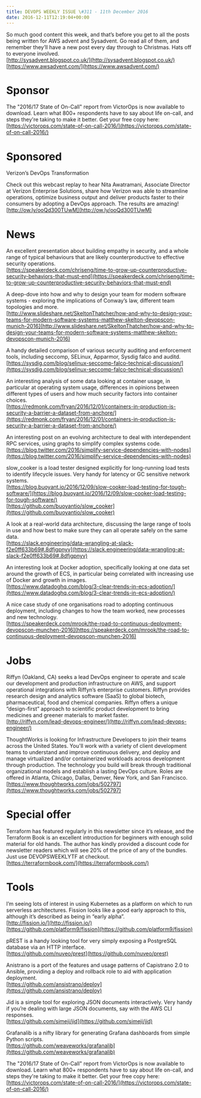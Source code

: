 ```yaml
---
title: DEVOPS WEEKLY ISSUE \#311 - 11th December 2016 
date: 2016-12-11T12:19:04+00:00
---
```


So much good content this week, and that’s before you get to all the posts being written for AWS advent and Sysadvent. Go read all of them, and remember they’ll have a new post every day through to Christmas. Hats off to everyone involved.
<br>[http://sysadvent.blogspot.co.uk/](http://sysadvent.blogspot.co.uk/)
<br>[https://www.awsadvent.com/](https://www.awsadvent.com/)


Sponsor
======

The "2016/17 State of On-Call" report from VictorOps is now available to download. Learn what 800+ respondents have to say about life on-call, and steps they're taking to make it better. Get your free copy here:
<br>[https://victorops.com/state-of-on-call-2016/](https://victorops.com/state-of-on-call-2016/)


Sponsored
========

Verizon’s DevOps Transformation

Check out this webcast replay to hear Nita Awatramani, Associate Director at Verizon Enterprise Solutions, share how Verizon was able to streamline operations, optimize business output and deliver products faster to their consumers by adopting a DevOps approach. The results are amazing!
<br>[http://ow.ly/ooQd300TUwM](http://ow.ly/ooQd300TUwM)


News
====

An excellent presentation about building empathy in security, and a whole range of typical behaviours that are likely counterproductive to effective security operations.
<br>[https://speakerdeck.com/chriseng/time-to-grow-up-counterproductive-security-behaviors-that-must-end](https://speakerdeck.com/chriseng/time-to-grow-up-counterproductive-security-behaviors-that-must-end)


A deep-dove into how and why to design your team for modern software systems - exploring the implications of Conway’s law, different team topologies and more.
<br>[http://www.slideshare.net/SkeltonThatcher/how-and-why-to-design-your-teams-for-modern-software-systems-matthew-skelton-devopscon-munich-2016](http://www.slideshare.net/SkeltonThatcher/how-and-why-to-design-your-teams-for-modern-software-systems-matthew-skelton-devopscon-munich-2016)


A handy detailed comparison of various security auditing and enforcement tools, including seccomp,  SELinux, Apparmor, Sysdig falco and auditd.
<br>[https://sysdig.com/blog/selinux-seccomp-falco-technical-discussion/](https://sysdig.com/blog/selinux-seccomp-falco-technical-discussion/)


An interesting analysis of some data looking at container usage, in particular at operating system usage, differences in opinions between different types of users and how much security factors into container choices.
<br>[https://redmonk.com/fryan/2016/12/01/containers-in-production-is-security-a-barrier-a-dataset-from-anchore/](https://redmonk.com/fryan/2016/12/01/containers-in-production-is-security-a-barrier-a-dataset-from-anchore/)


An interesting post on an evolving architecture to deal with interdependent RPC services, using graphs to simplify complex systems code.
<br>[https://blog.twitter.com/2016/simplify-service-dependencies-with-nodes](https://blog.twitter.com/2016/simplify-service-dependencies-with-nodes)


slow_cooker is a load tester designed explicitly for long-running load tests to identify lifecycle issues. Very handy for latency or GC sensitive network systems.
<br>[https://blog.buoyant.io/2016/12/09/slow-cooker-load-testing-for-tough-software/](https://blog.buoyant.io/2016/12/09/slow-cooker-load-testing-for-tough-software/)
<br>[https://github.com/buoyantio/slow_cooker](https://github.com/buoyantio/slow_cooker)


A look at a real-world data architecture, discussing the large range of tools in use and how best to make sure they can all operate safely on the same data.
<br>[https://slack.engineering/data-wrangling-at-slack-f2e0ff633b69#.8dfjgpnyv](https://slack.engineering/data-wrangling-at-slack-f2e0ff633b69#.8dfjgpnyv)


An interesting look at Docker adoption, specifically looking at one data set around the growth of ECS, in particular being correlated with increasing use of Docker and growth in images.
<br>[https://www.datadoghq.com/blog/3-clear-trends-in-ecs-adoption/](https://www.datadoghq.com/blog/3-clear-trends-in-ecs-adoption/)


A nice case study of one organisations road to adopting continuous deployment, including changes to how the team worked, new processes and new technology.
<br>[https://speakerdeck.com/mrook/the-road-to-continuous-deployment-devopscon-munchen-2016](https://speakerdeck.com/mrook/the-road-to-continuous-deployment-devopscon-munchen-2016)


Jobs
====

Riffyn (Oakland, CA) seeks a lead DevOps engineer to operate and scale our development and production infrastructure on AWS, and support operational integrations with Riffyn’s enterprise customers. Riffyn provides research design and analytics software (SaaS) to global biotech, pharmaceutical, food and chemical companies. Riffyn offers a unique “design-first” approach to scientific product development to bring medicines and greener materials to market faster.
<br>[http://riffyn.com/lead-devops-engineer/](http://riffyn.com/lead-devops-engineer/)


ThoughtWorks is looking for Infrastructure Developers to join their teams across the United States. You'll work with a variety of client development teams to understand and improve continuous delivery, and deploy and manage virtualized and/or containerized workloads across development through production. The technology you build will break through traditional organizational models and establish a lasting DevOps culture. Roles are offered in Atlanta, Chicago, Dallas, Denver, New York, and San Francisco.
<br>[https://www.thoughtworks.com/jobs/502797](https://www.thoughtworks.com/jobs/502797)


Special offer
=============

Terraform has featured regularly in this newsletter since it’s release, and the Terraform Book is an excellent introduction for beginners with enough solid material for old hands. The author has kindly provided a discount code for newsletter readers which will see 20% of the price of any of the bundles. Just use DEVOPSWEEKLYTF at checkout.
<br>[https://terraformbook.com/](https://terraformbook.com/)


Tools
=====

I’m seeing lots of interest in using Kubernetes as a platform on which to run serverless architectures. Fission looks like a good early approach to this, although it’s described as being in “early alpha”.
<br>[http://fission.io/](http://fission.io/)
<br>[https://github.com/platform9/fission](https://github.com/platform9/fission)


pREST is a handy looking tool for very simply exposing a PostgreSQL database via an HTTP interface.
<br>[https://github.com/nuveo/prest](https://github.com/nuveo/prest)


Anistrano is a port of the features and usage patterns of Capistrano 2.0 to Ansible, providing a deploy and rollback role to aid with application deployment.
<br>[https://github.com/ansistrano/deploy](https://github.com/ansistrano/deploy)


Jid is a simple tool for exploring JSON documents interactively. Very handy if you’re dealing with large JSON documents, say with the AWS CLI responses.
<br>[https://github.com/simeji/jid](https://github.com/simeji/jid)


Grafanalib is a nifty library for generating Grafana dashboards from simple Python scripts.
<br>[https://github.com/weaveworks/grafanalib](https://github.com/weaveworks/grafanalib)



The "2016/17 State of On-Call" report from VictorOps is now available to download. Learn what 800+ respondents have to say about life on-call, and steps they're taking to make it better. Get your free copy here:
<br>[https://victorops.com/state-of-on-call-2016/](https://victorops.com/state-of-on-call-2016/)



